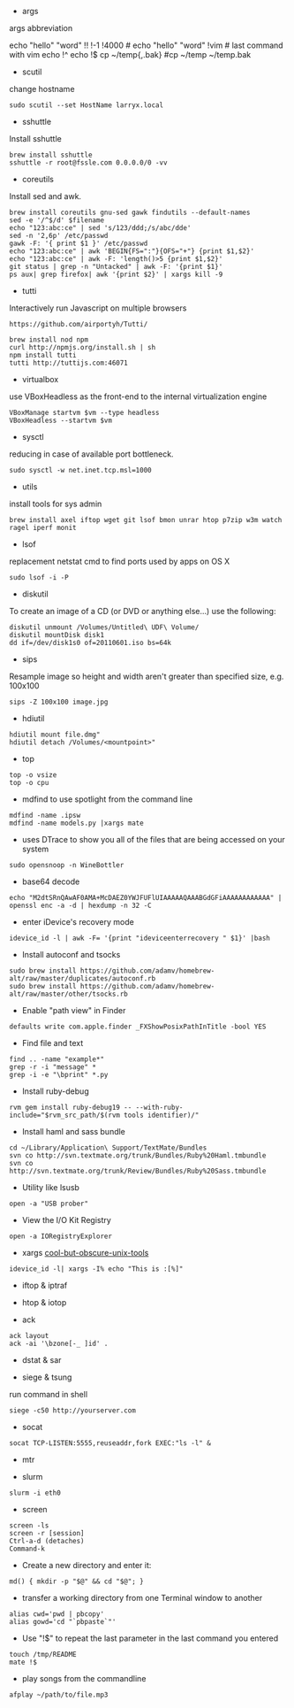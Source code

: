 
+ args

args abbreviation

  echo "hello" "word"
  !! !-1 !4000 # echo "hello" "word"
  !vim # last command with vim
  echo !^
  echo !$
  cp ~/temp{,.bak} #cp ~/temp ~/temp.bak

+ scutil

change hostname

    sudo scutil --set HostName larryx.local

+ sshuttle 

Install sshuttle

    brew install sshuttle
    sshuttle -r root@fssle.com 0.0.0.0/0 -vv

+ coreutils

Install sed and awk.

  	brew install coreutils gnu-sed gawk findutils --default-names
    sed -e '/^$/d' $filename
    echo "123:abc:ce" | sed 's/123/ddd;/s/abc/dde' 
    sed -n '2,6p' /etc/passwd 
    gawk -F: '{ print $1 }' /etc/passwd
    echo "123:abc:ce" | awk 'BEGIN{FS=":"}{OFS="+"} {print $1,$2}'
    echo "123:abc:ce" | awk -F: 'length()>5 {print $1,$2}'
    git status | grep -n "Untacked" | awk -F: '{print $1}'
    ps aux| grep firefox| awk '{print $2}' | xargs kill -9    
 
+ tutti

Interactively run Javascript on multiple browsers

	https://github.com/airportyh/Tutti/

  	brew install nod npm
  	curl http://npmjs.org/install.sh | sh
  	npm install tutti
  	tutti http://tuttijs.com:46071

+ virtualbox

use VBoxHeadless as the front-end to the internal virtualization engine

  	VBoxManage startvm $vm --type headless
  	VBoxHeadless --startvm $vm

+ sysctl

reducing in case of available port bottleneck.

  	sudo sysctl -w net.inet.tcp.msl=1000

+ utils

install tools for sys admin

  	brew install axel iftop wget git lsof bmon unrar htop p7zip w3m watch ragel iperf monit

+ lsof 

replacement netstat cmd to find ports used by apps on OS X

	sudo lsof -i -P

+ diskutil 

To create an image of a CD (or DVD or anything else…) use the following:

	diskutil unmount /Volumes/Untitled\ UDF\ Volume/
	diskutil mountDisk disk1
	dd if=/dev/disk1s0 of=20110601.iso bs=64k
	
+ sips 

Resample image so height and width aren't greater than specified size, e.g. 100x100

	sips -Z 100x100 image.jpg

+ hdiutil 

```
hdiutil mount file.dmg"
hdiutil detach /Volumes/<mountpoint>"
```

+ top

```
top -o vsize
top -o cpu
```

+ mdfind to use spotlight from the command line

```
mdfind -name .ipsw
mdfind -name models.py |xargs mate
```

+ uses DTrace to show you all of the files that are being accessed on your system

```
sudo opensnoop -n WineBottler
```

+ base64 decode 

```
echo "M2dtSRnQAwAF0AMA+McDAEZ0YWJFUFlUIAAAAAQAAABGdGFiAAAAAAAAAAAA" | openssl enc -a -d | hexdump -n 32 -C
```

+ enter iDevice's recovery mode

```
idevice_id -l | awk -F= '{print "ideviceenterrecovery " $1}' |bash
```

+ Install autoconf and tsocks

```
sudo brew install https://github.com/adamv/homebrew-alt/raw/master/duplicates/autoconf.rb
sudo brew install https://github.com/adamv/homebrew-alt/raw/master/other/tsocks.rb
```

+ Enable "path view" in Finder

```
defaults write com.apple.finder _FXShowPosixPathInTitle -bool YES 
```

+ Find file and text

```
find .. -name "example*"
grep -r -i "message" *
grep -i -e "\bprint" *.py
```

+ Install ruby-debug

```
rvm gem install ruby-debug19 -- --with-ruby-include="$rvm_src_path/$(rvm tools identifier)/"
```

+ Install haml and sass bundle

```
cd ~/Library/Application\ Support/TextMate/Bundles
svn co http://svn.textmate.org/trunk/Bundles/Ruby%20Haml.tmbundle
svn co http://svn.textmate.org/trunk/Review/Bundles/Ruby%20Sass.tmbundle
```

+ Utility like lsusb 

```
open -a "USB prober"
```

+ View the I/O Kit Registry

```
open -a IORegistryExplorer
```

+ xargs
[cool-but-obscure-unix-tools](http://kkovacs.eu/cool-but-obscure-unix-tools)

```
idevice_id -l| xargs -I% echo "This is :[%]"
```

+ iftop & iptraf

+ htop & iotop

+ ack

```
ack layout
ack -ai '\bzone[-_ ]id' .
```

+ dstat & sar

+ siege & tsung

run command in shell 
	
	siege -c50 http://yourserver.com

+ socat

```
socat TCP-LISTEN:5555,reuseaddr,fork EXEC:"ls -l" &
```

+ mtr

+ slurm

```
slurm -i eth0
```

+ screen

```
screen -ls 
screen -r [session]
Ctrl-a-d (detaches)
Command-k
```

+ Create a new directory and enter it:

```
md() { mkdir -p "$@" && cd "$@"; }
```

+ transfer a working directory from one Terminal window to another

```
alias cwd='pwd | pbcopy'
alias gowd='cd "`pbpaste`"'
```

+ Use "!$" to repeat the last parameter in the last command you entered

```
touch /tmp/README 
mate !$
```

+ play songs from the commandline

```
afplay ~/path/to/file.mp3
```
